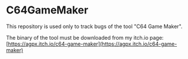 # C64GameMaker
This repository is used only to track bugs of the tool "C64 Game Maker".

The binary of the tool must be downloaded from my itch.io page: [https://agpx.itch.io/c64-game-maker](https://agpx.itch.io/c64-game-maker)
